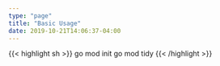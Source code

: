 ```yaml
---
type: "page"
title: "Basic Usage"
date: 2019-10-21T14:06:37-04:00
---
```


{{< highlight sh >}}
go mod init
go mod tidy
{{< /highlight >}}

